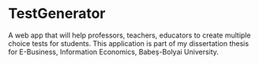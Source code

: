 # TestGenerator
A web app that will help professors, teachers, educators to create multiple choice tests for students. This application is part of my dissertation thesis for E-Business, Information Economics, Babeș-Bolyai University.
